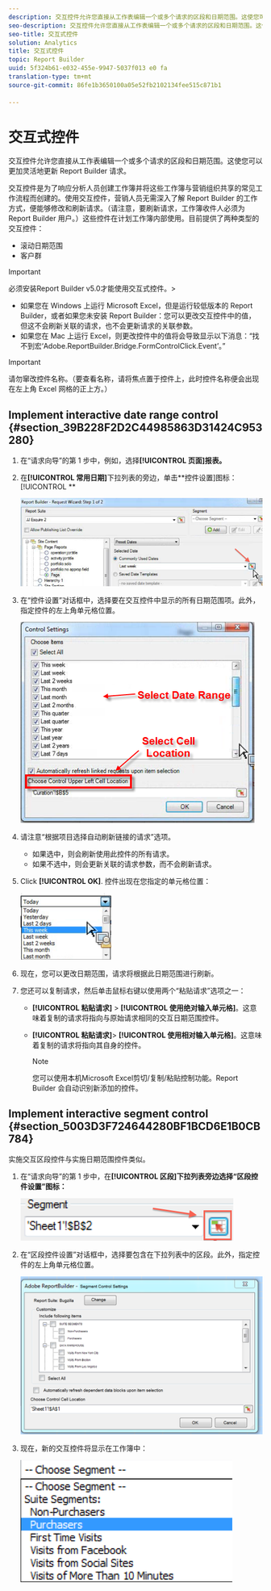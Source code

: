 ```yaml
---
description: 交互控件允许您直接从工作表编辑一个或多个请求的区段和日期范围。这使您可以更加灵活地更新 Report Builder 请求。
seo-description: 交互控件允许您直接从工作表编辑一个或多个请求的区段和日期范围。这使您可以更加灵活地更新 Report Builder 请求。
seo-title: 交互式控件
solution: Analytics
title: 交互式控件
topic: Report Builder
uuid: 5f324b61-e032-455e-9947-5037f013 e0 fa
translation-type: tm+mt
source-git-commit: 86fe1b3650100a05e52fb2102134fee515c871b1

---
```



# 交互式控件

交互控件允许您直接从工作表编辑一个或多个请求的区段和日期范围。这使您可以更加灵活地更新 Report Builder 请求。

交互控件是为了响应分析人员创建工作簿并将这些工作簿与营销组织共享的常见工作流程而创建的。使用交互控件，营销人员无需深入了解 Report Builder 的工作方式，便能够修改和刷新请求。（请注意，要刷新请求，工作簿收件人必须为 Report Builder 用户。）这些控件在计划工作簿内部使用。目前提供了两种类型的交互控件：

* 滚动日期范围
* 客户群

>[!IMPORTANT]
>
>必须安装Report Builder v5.0才能使用交互式控件。&gt;
>* 如果您在 Windows 上运行 Microsoft Excel，但是运行较低版本的 Report Builder，或者如果您未安装 Report Builder：您可以更改交互控件中的值，但这不会刷新关联的请求，也不会更新请求的关联参数。
>* 如果您在 Mac 上运行 Excel，则更改控件中的值将会导致显示以下消息：“找不到宏‘Adobe.ReportBuilder.Bridge.FormControlClick.Event’。”
>



>[!IMPORTANT]
>
>请勿窜改控件名称。（要查看名称，请将焦点置于控件上，此时控件名称便会出现在左上角 Excel 网格的正上方。）

## Implement interactive date range control {#section_39B228F2D2C44985863D31424C953280}

1. 在“请求向导”的第 1 步中，例如，选择&#x200B;**[!UICONTROL 页面]报表。**
1. 在&#x200B;**[!UICONTROL 常用日期]**&#x200B;下拉列表的旁边，单击&#x200B;**控件设置]图标：[!UICONTROL **

   ![](assets/date_range_control.png)

1. 在“控件设置”对话框中，选择要在交互控件中显示的所有日期范围项。此外，指定控件的左上角单元格位置。

   ![](assets/control_settings.png)

1. 请注意“根据项目选择自动刷新链接的请求”选项。

   * 如果选中，则会刷新使用此控件的所有请求。
   * 如果不选中，则会更新关联的请求参数，而不会刷新请求。

1. Click **[!UICONTROL OK]**. 控件出现在您指定的单元格位置：

   ![](assets/date_range_control_interactive.png)

1. 现在，您可以更改日期范围，请求将根据此日期范围进行刷新。
1. 您还可以复制请求，然后单击鼠标右键以使用两个“粘贴请求”选项之一：

   * **[!UICONTROL 粘贴请求]** &gt; **[!UICONTROL 使用绝对输入单元格]**。这意味着复制的请求将指向与原始请求相同的交互日期范围控件。

   * **[!UICONTROL 粘贴请求]**&gt; **[!UICONTROL 使用相对输入单元格]**。这意味着复制的请求将指向其自身的控件。

      >[!NOTE]
      >
      >您可以使用本机Microsoft Excel剪切/复制/粘贴控制功能。Report Builder 会自动识别新添加的控件。

## Implement interactive segment control {#section_5003D3F724644280BF1BCD6E1B0CB784}

实施交互区段控件与实施日期范围控件类似。

1. 在“请求向导”的第 1 步中，在&#x200B;**[!UICONTROL 区段]下拉列表旁边选择“区段控件设置”图标：**

   ![](assets/segment_interactive_1.png)

1. 在“区段控件设置”对话框中，选择要包含在下拉列表中的区段。此外，指定控件的左上角单元格位置。

   ![](assets/segment_drop_down_properties.png)

1. 现在，新的交互控件将显示在工作簿中：

   ![](assets/segment_interactive_3.png)


